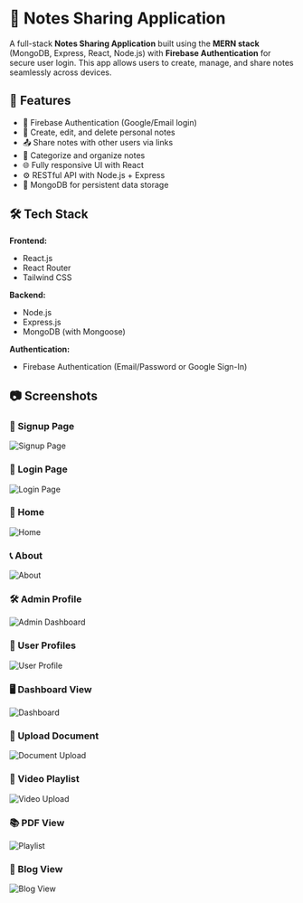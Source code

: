 # 📝 Notes Sharing Application

A full-stack **Notes Sharing Application** built using the **MERN stack** (MongoDB, Express, React, Node.js) with **Firebase Authentication** for secure user login. This app allows users to create, manage, and share notes seamlessly across devices.

## 🚀 Features

- 🔐 Firebase Authentication (Google/Email login)
- 🧠 Create, edit, and delete personal notes
- 📤 Share notes with other users via links
- 📂 Categorize and organize notes
- 🌐 Fully responsive UI with React
- ⚙️ RESTful API with Node.js + Express
- 💾 MongoDB for persistent data storage

## 🛠️ Tech Stack

**Frontend:**
- React.js
- React Router
- Tailwind CSS 

**Backend:**
- Node.js
- Express.js
- MongoDB (with Mongoose)

**Authentication:**
- Firebase Authentication (Email/Password or Google Sign-In)

## 📷 Screenshots

### 🔐 Signup Page
![Signup Page](images/signup.png)

### 🔑 Login Page
![Login Page](images/login.png)

### 🏡 Home
![Home](images/home.png)

### 📞 About
![About](images/about.png)

### 🛠️ Admin Profile
![Admin Dashboard](images/AdminProfile.png)

### 👤 User Profiles
![User Profile](images/userprofiles.png)

### 🖥️ Dashboard View
![Dashboard ](images/dashboard.png)

### 📄 Upload Document
![Document Upload](images/uploadfile.png)

### 🎥 Video Playlist
![Video Upload](images/video.png)

### 📚 PDF View
![Playlist](images/pdf.png)

### 🌟 Blog View
![Blog View](images/blog.png)



